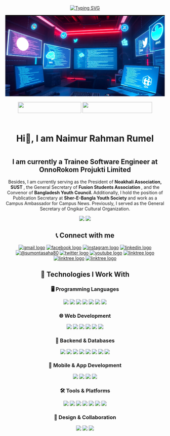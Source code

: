 <p align="center" style="padding-top:10px">
  <a href="https://github.com/naimur1046">
    <img src="https://readme-typing-svg.herokuapp.com?lines=Intern+Software+Engineer+OnnoRokom+IT;Problem+Solver+%7C+DS+%7C+Algorithm+%7C+OOP;Java+%7C+C%2B%2B+%7C+C+%7C+Python+%7C+JavaScript;ASP.NET+Core+MVC;+ASP.NET+Core+API;React+%7C+Redux+%7C+Typescript;MySQL+%7C+MongoDB%7C+Node.js;Docker+%7C+ML+%7C+Postman;GS+of+Fushion+Student+Association;Convenor+of+BYC;Campus+Ambassador+of+Campus+News;Publication+Secretary;of+Sher-E-Bangla+Nagar+Youth+Society;&center=true&font=Fira+Code&size=18&color=00FF00&pause=1000" alt="Typing SVG" />
  </a>
</p>

<img src="images/backgroundImage5.png"/>

<div align="center" style="padding-top: 15px; padding-bottom: 10px; padding-left: 20px; padding-right: 20px;" >
<a href = "https://drive.google.com/file/d/1XDzet1HUo4RJHWXK-OiQrjWiGPQFozhq/viewusp=sharing" ><img src="https://img.shields.io/badge/My%20CV-%40Naimur-blue" width="200" height="35"></a>
<a href = "www.linkedin.com/in/naimur-rahman-rumel" ><img src="https://img.shields.io/badge/Profile-My%20Linkdin-red" width="220"height="35"></a>
</div>

<h1 align="center" style="padding-top: 10px; padding-bottom: 15px; padding-left: 20px; padding-right: 20px;">Hi👋, I am Naimur Rahman Rumel </h1>

<h2 align="center"  class="feature">
 I am currently a <b>Trainee Software Engineer</b> at
  <a herf="https://www.linkedin.com/company/onnorokom-projukti-limited/posts/?feedView=all"><b>OnnoRokom Projukti Limited</b></a>
</h2>

<p align="center" width="150px">
  Besides, I am currently serving as the President of <strong> Noakhali Association, SUST </strong> , the General Secretary of <strong> Fusion Students Association </strong> , and the Convenor of <strong> Bangladesh Youth Council. </strong>  Additionally, I hold the position of Publication Secretary at <strong> Sher-E-Bangla Youth Society </strong> and work as a Campus Ambassador for Campus News. Previously, I served as the General Secretary of Ongikar Cultural Organization.
</p>

  <!-- Github Profile Summary Cards -->
<p align="center">
<img width="40%" src="http://github-profile-summary-cards.vercel.app/api/cards/repos-per-language?username=naimur1046&theme=gruvbox"  />
 <img width="40%" src="http://github-profile-summary-cards.vercel.app/api/cards/most-commit-language?username=naimur1046&theme=gruvbox"  />
</p>

<!-- Contact Section -->

<div align="center">

## 📞 Connect with me

<p align="center">
<a href="mailto:naimurrahman1046@gmail.com?subject=Want%20to%20contact%20you%20from%20github"><img src="https://raw.githubusercontent.com/maurodesouza/profile-readme-generator/master/src/assets/icons/social/gmail/default.svg" width="42" height="30" alt="gmail logo"/></a>
<a href="https://fb.com/https://www.facebook.com/naimurrumel"><img src="https://raw.githubusercontent.com/rahuldkjain/github-profile-readme-generator/master/src/images/icons/Social/facebook.svg" width="42" height="30" alt="facebook logo"  /></a>
<a href="https://instagram.com/naimur_rahaman_rumel"><img src="https://raw.githubusercontent.com/maurodesouza/profile-readme-generator/master/src/assets/icons/social/instagram/default.svg" width="42" height="30" alt="instagram logo"  /></a>
<a href="www.linkedin.com/in/naimur-rahman-rumel"><img src="https://raw.githubusercontent.com/maurodesouza/profile-readme-generator/master/src/assets/icons/social/linkedin/default.svg" width="42" height="30" alt="linkedin logo"  /></a>
<a href="https://medium.com/@naimurrahman" target="blank"><img src="https://raw.githubusercontent.com/rahuldkjain/github-profile-readme-generator/master/src/images/icons/Social/medium.svg" alt="@sumontasaha80" height="30" width="42" /></a>
<a href="https://twitter.com/sumonta_saha" ><img src="https://raw.githubusercontent.com/maurodesouza/profile-readme-generator/master/src/assets/icons/social/twitter/default.svg" width="42" height="30" alt="twitter logo"  /></a>
<a href="https://www.youtube.com/@DecodeComplexity" ><img src="https://raw.githubusercontent.com/maurodesouza/profile-readme-generator/master/src/assets/icons/social/youtube/default.svg" width="42" height="30" alt="youtube logo"  /></a>
<a href="https://stackoverflow.com/users/13511410/sumonta-saha-mridul" ><img src="https://raw.githubusercontent.com/rahuldkjain/github-profile-readme-generator/master/src/images/icons/Social/stack-overflow.svg" width="42" height="30" alt="linktree logo"  /></a>
<a href="https://codeforces.com/profile/naimurrahman1046" ><img src="https://raw.githubusercontent.com/rahuldkjain/github-profile-readme-generator/master/src/images/icons/Social/codeforces.svg" width="42" height="30" alt="linktree logo"  /></a>
<a href="https://www.leetcode.com/naimur1046" ><img src="https://raw.githubusercontent.com/rahuldkjain/github-profile-readme-generator/master/src/images/icons/Social/leet-code.svg" width="42" height="30" alt="linktree logo"  /></a>

<!-- <a href="https://linktr.ee/sumontasaha?fbclid=IwAR1SsBAPd9NHFmr0SLw3B5SPZdlmElavozsaq52LG8DR8PfTfwnx57DEgUw" ><img src="https://raw.githubusercontent.com/maurodesouza/profile-readme-generator/master/src/assets/icons/social/linktree/default.svg" width="42" height="30" alt="linktree logo"  /></a> -->
</p>
</div>

<!-- Banners 4th Phase : SpiderMan

#### 🦖 Competitive Programming

- ![](https://ziadoua.github.io/m3-Markdown-Badges/badges/C/c2.svg)
  ![](https://ziadoua.github.io/m3-Markdown-Badges/badges/C++/c++1.svg)
  ![](https://ziadoua.github.io/m3-Markdown-Badges/badges/VisualStudioCode/visualstudiocode3.svg)

#### 📚 Frontend Development & Frameworks

- ![](https://ziadoua.github.io/m3-Markdown-Badges/badges/HTML/html1.svg)
  ![](https://ziadoua.github.io/m3-Markdown-Badges/badges/CSS/css2.svg)
  ![](https://ziadoua.github.io/m3-Markdown-Badges/badges/Javascript/javascript3.svg)
- ![](https://ziadoua.github.io/m3-Markdown-Badges/badges/TypeScript/typescript1.svg)
  ![](https://ziadoua.github.io/m3-Markdown-Badges/badges/React/react2.svg)
  ![](https://ziadoua.github.io/m3-Markdown-Badges/badges/NextJS/nextjs3.svg)
- ![](https://ziadoua.github.io/m3-Markdown-Badges/badges/TailwindCSS/tailwindcss1.svg)
  ![](https://ziadoua.github.io/m3-Markdown-Badges/badges/Bootstrap/bootstrap2.svg)
  ![](https://ziadoua.github.io/m3-Markdown-Badges/badges/Axios/axios2.svg)

#### ⛏️ Backend Development & Database Services

- ![](https://ziadoua.github.io/m3-Markdown-Badges/badges/NodeJS/nodejs2.svg)
  ![](https://ziadoua.github.io/m3-Markdown-Badges/badges/Express/express3.svg)
  ![](https://ziadoua.github.io/m3-Markdown-Badges/badges/Prisma/prisma1.svg)
- ![](https://ziadoua.github.io/m3-Markdown-Badges/badges/MySQL/mysql3.svg)
  ![](https://ziadoua.github.io/m3-Markdown-Badges/badges/MongoDB/mongodb1.svg)
  ![](https://ziadoua.github.io/m3-Markdown-Badges/badges/PostgreSQL/postgresql3.svg)
- ![](https://ziadoua.github.io/m3-Markdown-Badges/badges/Python/python3.svg)
  ![](https://ziadoua.github.io/m3-Markdown-Badges/badges/Postman/postman1.svg)
  ![](https://ziadoua.github.io/m3-Markdown-Badges/badges/Docker/docker3.svg)
  ![](https://ziadoua.github.io/m3-Markdown-Badges/badges/Linux/linux2.svg) -->

<div align="center">
  <h2>🚀 Technologies I Work With</h2>
  
  <h3>🖥️ Programming Languages</h3>
  <p>
    <img src="https://ziadoua.github.io/m3-Markdown-Badges/badges/C/c2.svg" height="35">
    <img src="https://ziadoua.github.io/m3-Markdown-Badges/badges/C++/c++1.svg" height="35">
    <img src="https://ziadoua.github.io/m3-Markdown-Badges/badges/CSharp/csharp3.svg" height="35">
    <img src="https://ziadoua.github.io/m3-Markdown-Badges/badges/Javascript/javascript3.svg" height="35">
    <img src="https://ziadoua.github.io/m3-Markdown-Badges/badges/TypeScript/typescript1.svg" height="35">
    <img src="https://ziadoua.github.io/m3-Markdown-Badges/badges/Python/python3.svg" height="35">
    <img src="https://ziadoua.github.io/m3-Markdown-Badges/badges/Java/java3.svg" height="35">
  </p>
  
  <h3>🌐 Web Development</h3>
  <p>
    <img src="https://ziadoua.github.io/m3-Markdown-Badges/badges/HTML/html1.svg" height="35">
    <img src="https://ziadoua.github.io/m3-Markdown-Badges/badges/CSS/css2.svg" height="35">
    <img src="https://ziadoua.github.io/m3-Markdown-Badges/badges/React/react2.svg" height="35">
    <img src="https://ziadoua.github.io/m3-Markdown-Badges/badges/NextJS/nextjs3.svg" height="35">
    <img src="https://ziadoua.github.io/m3-Markdown-Badges/badges/TailwindCSS/tailwindcss1.svg" height="35">
    <img src="https://ziadoua.github.io/m3-Markdown-Badges/badges/Bootstrap/bootstrap2.svg" height="35">
  </p>
  
  <h3>🔧 Backend & Databases</h3>
  <p>
    <img src="https://ziadoua.github.io/m3-Markdown-Badges/badges/NodeJS/nodejs2.svg" height="35">
    <img src="https://ziadoua.github.io/m3-Markdown-Badges/badges/Express/express3.svg" height="35">
    <img src="https://ziadoua.github.io/m3-Markdown-Badges/badges/MySQL/mysql3.svg" height="35">
    <img src="https://ziadoua.github.io/m3-Markdown-Badges/badges/MongoDB/mongodb1.svg" height="35">
    <img src="https://ziadoua.github.io/m3-Markdown-Badges/badges/PostgreSQL/postgresql3.svg" height="35">
   <img src="https://img.shields.io/badge/ASP.NET%20Core-512BD4?style=flat-rounded&logo=dotnet&logoColor=white" height="35">
<img src="https://img.shields.io/badge/Entity%20Framework-512BD4?style=flat-rounded&logo=dotnet&logoColor=white" height="35">
<img src="https://img.shields.io/badge/NHibernate-brown?style=flat-rounded&logo=hibernate&logoColor=white" height="35">

  </p>
  
  <h3>📱 Mobile & App Development</h3>
  <p>
    <img src="https://ziadoua.github.io/m3-Markdown-Badges/badges/ReactNative/reactnative3.svg" height="35">
    <img src="https://ziadoua.github.io/m3-Markdown-Badges/badges/AndroidStudio/androidstudio3.svg" height="35">
    <img src="https://ziadoua.github.io/m3-Markdown-Badges/badges/Firebase/firebase3.svg" height="35">
    <img src="https://ziadoua.github.io/m3-Markdown-Badges/badges/Android/android2.svg" height="35">
  </p>
  
  <h3>🛠️ Tools & Platforms</h3>
  <p>
    <img src="https://ziadoua.github.io/m3-Markdown-Badges/badges/Git/git1.svg" height="35">
    <img src="https://ziadoua.github.io/m3-Markdown-Badges/badges/Github/github1.svg" height="35">
    <img src="https://ziadoua.github.io/m3-Markdown-Badges/badges/Docker/docker3.svg" height="35">
    <img src="https://ziadoua.github.io/m3-Markdown-Badges/badges/Postman/postman1.svg" height="35">
    <img src="https://ziadoua.github.io/m3-Markdown-Badges/badges/VisualStudioCode/visualstudiocode3.svg" height="35">
    <img src="https://ziadoua.github.io/m3-Markdown-Badges/badges/VisualStudio/visualstudio3.svg" height="35">
    <img src="https://img.shields.io/badge/JetBrains%20Rider-000000?style=plastic&logo=rider&logoColor=white" height="35">
  </p>
  
  <h3>🎨 Design & Collaboration</h3>
  <p>
    <img src="https://ziadoua.github.io/m3-Markdown-Badges/badges/Figma/figma1.svg" height="35">
    <img src="https://ziadoua.github.io/m3-Markdown-Badges/badges/Notion/notion1.svg" height="35">
    <img src="https://ziadoua.github.io/m3-Markdown-Badges/badges/Markdown/markdown3.svg" height="35">
  </p>
</div>
